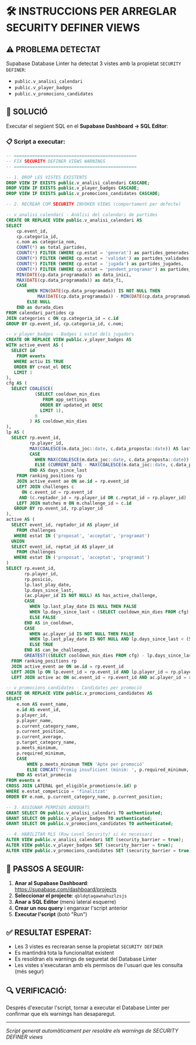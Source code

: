 # 🛠️ INSTRUCCIONS PER ARREGLAR SECURITY DEFINER VIEWS

## ⚠️ PROBLEMA DETECTAT
Supabase Database Linter ha detectat 3 vistes amb la propietat `SECURITY DEFINER`:
- `public.v_analisi_calendari`
- `public.v_player_badges` 
- `public.v_promocions_candidates`

## 🎯 SOLUCIÓ
Executar el següent SQL en el **Supabase Dashboard → SQL Editor**:

### 📋 Script a executar:

```sql
-- ===============================================
-- FIX SECURITY DEFINER VIEWS WARNINGS
-- ===============================================

-- 1. DROP LES VISTES EXISTENTS
DROP VIEW IF EXISTS public.v_analisi_calendari CASCADE;
DROP VIEW IF EXISTS public.v_player_badges CASCADE; 
DROP VIEW IF EXISTS public.v_promocions_candidates CASCADE;

-- 2. RECREAR COM SECURITY INVOKER VIEWS (comportament per defecte)

-- v_analisi_calendari - Anàlisi del calendari de partides
CREATE OR REPLACE VIEW public.v_analisi_calendari AS
SELECT
    cp.event_id,
    cp.categoria_id,
    c.nom as categoria_nom,
    COUNT(*) as total_partides,
    COUNT(*) FILTER (WHERE cp.estat = 'generat') as partides_generades,
    COUNT(*) FILTER (WHERE cp.estat = 'validat') as partides_validades,
    COUNT(*) FILTER (WHERE cp.estat = 'jugada') as partides_jugades,
    COUNT(*) FILTER (WHERE cp.estat = 'pendent_programar') as partides_pendents,
    MIN(DATE(cp.data_programada)) as data_inici,
    MAX(DATE(cp.data_programada)) as data_fi,
    CASE
        WHEN MIN(DATE(cp.data_programada)) IS NOT NULL THEN
            MAX(DATE(cp.data_programada)) - MIN(DATE(cp.data_programada))
        ELSE NULL
    END as durada_dies
FROM calendari_partides cp
JOIN categories c ON cp.categoria_id = c.id
GROUP BY cp.event_id, cp.categoria_id, c.nom;

-- v_player_badges - Badges i estat dels jugadors
CREATE OR REPLACE VIEW public.v_player_badges AS
WITH active_event AS (
  SELECT id
    FROM events
   WHERE actiu IS TRUE
   ORDER BY creat_el DESC
   LIMIT 1
),
cfg AS (
  SELECT COALESCE(
           (SELECT cooldown_min_dies
              FROM app_settings
             ORDER BY updated_at DESC
             LIMIT 1),
           0
         ) AS cooldown_min_dies
),
lp AS (
  SELECT rp.event_id,
         rp.player_id,
         MAX(COALESCE(m.data_joc::date, c.data_proposta::date)) AS last_play_date,
         CASE
           WHEN MAX(COALESCE(m.data_joc::date, c.data_proposta::date)) IS NULL THEN NULL
           ELSE (CURRENT_DATE - MAX(COALESCE(m.data_joc::date, c.data_proposta::date)))::int
         END AS days_since_last
    FROM ranking_positions rp
    JOIN active_event ae ON ae.id = rp.event_id
    LEFT JOIN challenges c
      ON c.event_id = rp.event_id
     AND (c.reptador_id = rp.player_id OR c.reptat_id = rp.player_id)
    LEFT JOIN matches m ON m.challenge_id = c.id
   GROUP BY rp.event_id, rp.player_id
),
active AS (
  SELECT event_id, reptador_id AS player_id
    FROM challenges
   WHERE estat IN ('proposat', 'acceptat', 'programat')
  UNION
  SELECT event_id, reptat_id AS player_id
    FROM challenges
   WHERE estat IN ('proposat', 'acceptat', 'programat')
)
SELECT rp.event_id,
       rp.player_id,
       rp.posicio,
       lp.last_play_date,
       lp.days_since_last,
       (ac.player_id IS NOT NULL) AS has_active_challenge,
       CASE
         WHEN lp.last_play_date IS NULL THEN FALSE
         WHEN lp.days_since_last < (SELECT cooldown_min_dies FROM cfg) THEN TRUE
         ELSE FALSE
       END AS in_cooldown,
       CASE
         WHEN ac.player_id IS NOT NULL THEN FALSE
         WHEN lp.last_play_date IS NOT NULL AND lp.days_since_last < (SELECT cooldown_min_dies FROM cfg) THEN FALSE
         ELSE TRUE
       END AS can_be_challenged,
       GREATEST((SELECT cooldown_min_dies FROM cfg) - lp.days_since_last, 0) AS cooldown_days_left
  FROM ranking_positions rp
  JOIN active_event ae ON ae.id = rp.event_id
  LEFT JOIN lp ON lp.event_id = rp.event_id AND lp.player_id = rp.player_id
  LEFT JOIN active ac ON ac.event_id = rp.event_id AND ac.player_id = rp.player_id;

-- v_promocions_candidates - Candidates per promoció
CREATE OR REPLACE VIEW public.v_promocions_candidates AS
SELECT
    e.nom AS event_name,
    e.id AS event_id,
    p.player_id,
    p.player_name,
    p.current_category_name,
    p.current_position,
    p.current_average,
    p.target_category_name,
    p.meets_minimum,
    p.required_minimum,
    CASE
        WHEN p.meets_minimum THEN 'Apte per promoció'
        ELSE CONCAT('Promig insuficient (mínim: ', p.required_minimum, ')')
    END AS estat_promocio
FROM events e
CROSS JOIN LATERAL get_eligible_promotions(e.id) p
WHERE e.estat_competicio = 'finalitzat'
ORDER BY e.nom, p.current_category_name, p.current_position;

-- 3. ASSIGNAR PERMISOS ADEQUATS
GRANT SELECT ON public.v_analisi_calendari TO authenticated;
GRANT SELECT ON public.v_player_badges TO authenticated;
GRANT SELECT ON public.v_promocions_candidates TO authenticated;

-- 4. HABILITAR RLS (Row Level Security) si és necessari
ALTER VIEW public.v_analisi_calendari SET (security_barrier = true);
ALTER VIEW public.v_player_badges SET (security_barrier = true);
ALTER VIEW public.v_promocions_candidates SET (security_barrier = true);
```

## 🔗 PASSOS A SEGUIR:

1. **Anar al Supabase Dashboard**: https://supabase.com/dashboard/projects
2. **Seleccionar el projecte**: `qbldqtaqawnahuzlzsjs`
3. **Anar a SQL Editor** (menú lateral esquerre)
4. **Crear un nou query** i enganxar l'script anterior
5. **Executar l'script** (botó "Run")

## ✅ RESULTAT ESPERAT:
- Les 3 vistes es recrearan sense la propietat `SECURITY DEFINER`
- Es mantindrà tota la funcionalitat existent
- Es resoldran els warnings de seguretat del Database Linter
- Les vistes s'executaran amb els permisos de l'usuari que les consulta (més segur)

## 🔍 VERIFICACIÓ:
Després d'executar l'script, tornar a executar el Database Linter per confirmar que els warnings han desaparegut.

---
*Script generat automàticament per resoldre els warnings de SECURITY DEFINER views*